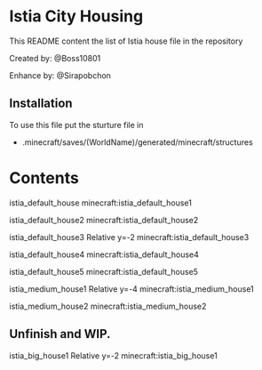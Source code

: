 # Istia City Housing
This README content the list of Istia house file in the repository

Created by: @Boss10801

Enhance by: @Sirapobchon

## Installation

To use this file put the sturture file in
* .minecraft/saves/(WorldName)/generated/minecraft/structures

# Contents

istia_default_house
	minecraft:istia_default_house1

istia_default_house2
	minecraft:istia_default_house2

istia_default_house3
	Relative y=-2
	minecraft:istia_default_house3

istia_default_house4
	minecraft:istia_default_house4

istia_default_house5
	minecraft:istia_default_house5

istia_medium_house1
	Relative y=-4
	minecraft:istia_medium_house1

istia_medium_house2
	minecraft:istia_medium_house2

## Unfinish and WIP.

istia_big_house1
	Relative y=-2
	minecraft:istia_big_house1


